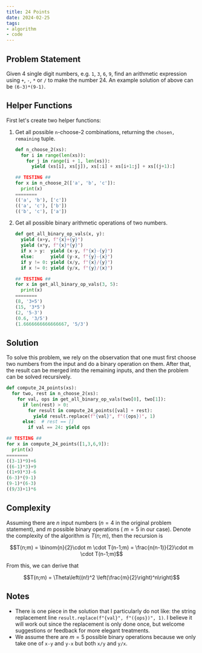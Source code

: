 ```yaml
---
title: 24 Points
date: 2024-02-25
tags:
- algorithm
- code
---
```


## Problem Statement

Given 4 single digit numbers, e.g. `1`, `3`, `6`, `9`, find an arithmetic expression using `+`, `-`, `*` or `/` to make
the number 24. An example solution of above can be `(6-3)*(9-1)`.

## Helper Functions

First let's create two helper functions:

1. Get all possible `n`-choose-2 combinations, returning the `chosen, remaining` tuple.

    ```python
    def n_choose_2(xs):
      for i in range(len(xs)):
        for j in range(i + 1, len(xs)):
          yield (xs[i], xs[j]), xs[:i] + xs[i+1:j] + xs[(j+1):]

    ## TESTING ##
    for x in n_choose_2(['a', 'b', 'c']):
      print(x)
    ========
    (('a', 'b'), ['c'])
    (('a', 'c'), ['b'])
    (('b', 'c'), ['a'])
    ```

2. Get all possible binary arithmetic operations of two numbers.

    ```python
    def get_all_binary_op_vals(x, y):
      yield (x+y, f"{x}+{y}")
      yield (x*y, f"{x}*{y}")
      if x > y:  yield (x-y, f"{x}-{y}")
      else:      yield (y-x, f"{y}-{x}")
      if y != 0: yield (x/y, f"{x}/{y}")
      if x != 0: yield (y/x, f"{y}/{x}")

    ## TESTING ##
    for x in get_all_binary_op_vals(3, 5):
      print(x)
    ========
    (8, '3+5')
    (15, '3*5')
    (2, '5-3')
    (0.6, '3/5')
    (1.6666666666666667, '5/3')
    ```

## Solution

To solve this problem, we rely on the observation that one must first choose two numbers from the input and do a binary
operation on them. After that, the result can be merged into the remaining inputs, and then the problem can be solved
recursively.

```python
def compute_24_points(xs):
  for two, rest in n_choose_2(xs):
    for val, ops in get_all_binary_op_vals(two[0], two[1]):
      if len(rest) > 0:
        for result in compute_24_points([val] + rest):
          yield result.replace(f"{val}", f"({ops})", 1)
      else:  # rest == []
        if val == 24: yield ops

## TESTING ##
for x in compute_24_points([1,3,6,9]):
  print(x)
========
((3-1)*9)+6
((6-1)*3)+9
((1+9)*3)-6
(6-3)*(9-1)
(9-1)*(6-3)
((9/3)+1)*6
```

## Complexity

Assuming there are $n$ input numbers ($n=4$ in the original problem statement), and $m$ possible binary operations (
$m=5$ in our case). Denote the complexity of the algorithm is $T(n;m)$, then the recursion is

$$T(n;m) = \binom{n}{2}\cdot m \cdot T(n-1;m) = \frac{n(n-1)}{2}\cdot m \cdot T(n-1;m)$$

From this, we can derive that

$$T(n;m) = \Theta\left((n!)^2 \left(\frac{m}{2}\right)^n\right)$$

## Notes

* There is one piece in the solution that I particularly do not like: the string replacement
  line `result.replace(f"{val}", f"({ops})", 1)`. I believe it will work out since the replacement is only done once,
  but welcome suggestions or feedback for more elegant treatments.
* We assume there are $m=5$ possible binary operations because we only take one of `x-y` and `y-x` but both `x/y`
  and `y/x`.
